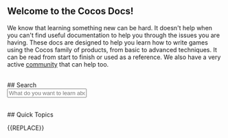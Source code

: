 <style>
  h3 {
      text-align: center;
  }

  img {
    display: block;
    margin-left: auto;
    margin-right: auto;
  }

  p {
    text-align:left;
  }

  .center {
    text-align:center;
  }

 .section {
    width: 265px;
    float: left;
    padding: 10px;
    margin: 3px;
  }

  .cocosBlue {background-color: #61cee0;}
  .cocosBlueDarker1 {background-color: #57b9c9;}
  .cocosBlueDarker2 {background-color: #4da4b3;}
  .cocosBlueDarker3 {background-color: #43909c;}

  .clearfix {overflow: auto;}

</style>


## Welcome to the Cocos Docs!
We know that learning something new can be hard. It doesn't help when you can't
find useful documentation to help you through the issues you are having. These docs
are designed to help you learn how to write games using the Cocos family of products,
from basic to advanced techniques. It can be read from start to finish or used as a reference.
We also have a very active [community](http://discuss.cocos2d-x.org/) that can help too.

<br />
## Search
<form role="form">
    <div class="form-group">
        <input type="text" class="form-control" placeholder="What do you want to learn about?" id="mkdocs-search-query">
    </div>
</form>
<div id="mkdocs-search-results"></div>
<br />
## Quick Topics

{{REPLACE}}
